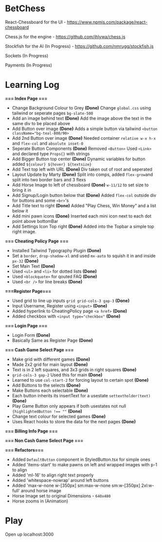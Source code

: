 # BetChess


React-Chessboard for the UI - https://www.npmjs.com/package/react-chessboard

Chess.js for the engine - https://github.com/jhlywa/chess.js

Stockfish for the AI (In Progress) - https://github.com/nmrugg/stockfish.js

Sockets (In Progress)

Payments (In Progress)


# Learning Log

**=== Index Page ===**

- Change Background Colour to Grey **(Done)** Change `global.css` using tailwind or seperate pages `bg-slate-500`
- Add an image behind text **(Done)** Add the image above the text in the same div to be placed above
- Add Button over image **(Done)** Adds a simple button via tailwind `<button className="bg-teal-800/90>`
- Add 2nd Button over image **(Done)** Needed container `relative w-x h-x` and `flex-col` and `absolute inset-0`
- Seperate Button Components **(Done)** Removed `<Button>` Used `<Link>` and declared type `Props{}` with strings
- Add Bigger Button top center **(Done)** Dynamic variables for button added `${colour} ${hover} ${textsize}`
- Add Text top left with URL **(Done)** Div taken out of root and seperated 
- Layout Update by Marty **(Done)** Split into comps, added `flex-grow`and split into two border bars and 3 flexs
- Add Horse Image to left of chessboard **(Done)** `w-11/12` to set size to bring it in
- Add Signup/Login button below that **(Done)** Added `flex-col` outside div for buttons and some `<br>`'s
- Add Title text to right **(Done)** Added "Play Chess, Win Money" and a list below it
- Add mini pawn icons **(Done)** Inserted each mini icon next to each dot point above bottomBar
- Add Settings Icon Top right **(Done)** Added into the Topbar a simple top right image.

**=== Cheating Policy Page ===**

- Installed Tailwind Typography Plugin **(Done)** 
- Set a `border`, `drop-shadow-xl` and used `mx-auto` to squish it in and inside `px-32` **(Done)** 
- Set Main Text **(Done)**
- Used `<ul>` and `<li>` for dotted lists **(Done)** 
- Used `<blockquote>` for qouted FAQ **(Done)** 
- Used `<br />` for line breaks **(Done)** 

**===Register Page===**

- Used grid to line up inputs `grid grid-cols-3 gap-3` **(Done)** 
- Input Username, Register using `<input>` **(Done)** 
- Added hyperlink to CheatingPolicy page `<a href>` **(Done)** 
- Added checkbox with `<input type="checkbox"` **(Done)** 

**=== Login Page ===** 

- Login Form **(Done)**
- Basically Same as Register Page **(Done)**

**=== Cash Game Select Page ===** 

- Make grid with different games **(Done)**
- Made 2x2 grid for main layout **(Done)**
- Text is in 2 left squares, and 3x3 grids in right squares **(Done)**
- `grid-cols-3 gap-2` Used this for main **(Done)**
- Learned to use `col-start-2` for forcing layout to certain spot **(Done)**
- Add Buttons to the selects **(Done)**
- Make Buttons each selectable **(Done)**
- Each button inherits its insertText for a usestate `settextholder(text)` **(Done)**
- Play Game Button only appears if both usestates not null `{highlightedButton !== ""` **(Done)**
- Change text colour for selected games **(Done)**
- Uses React hooks to store the data for the next pages **(Done)**

**=== Billing Info Page ===** 

**=== Non Cash Game Select Page ===** 




**=== Refactors===**

- Added `DefaultButton` component in StyledButton.tsx for simple ones
- Added 'items-start' to make pawns on left and wrapped images with p-1 to align
- Added 'ml-16' to align right text properly
- Added 'whitespace-nowrap' around left buttons
- Added 'max-w-none w-[350px] sm:max-w-none sm:w-[350px]  2xl:w-full' around horse image
- Horse Image set to original Dimensions - `640x480`
- Horse zooms in (Animation)

# Play

Open up localhost:3000

